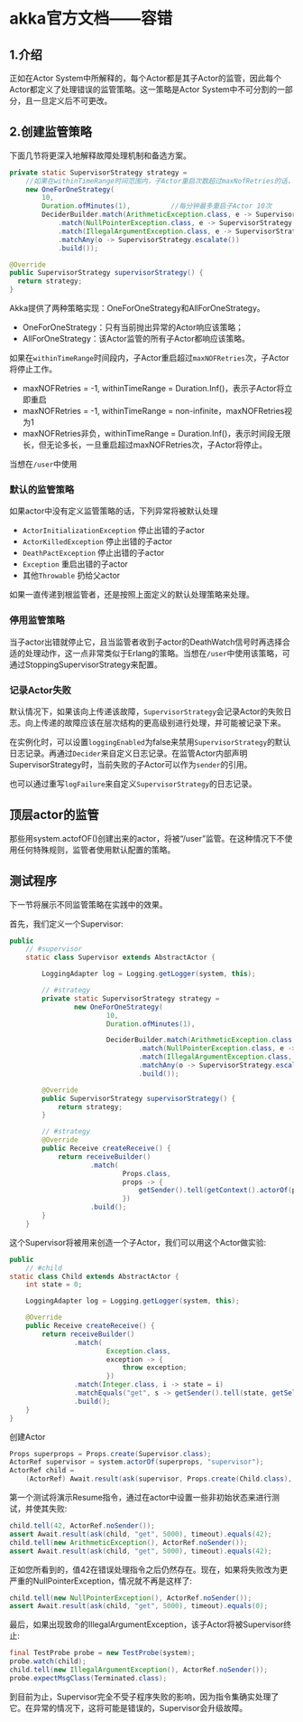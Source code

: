 # akka官方文档——容错

## 1.介绍
正如在Actor System中所解释的，每个Actor都是其子Actor的监管，因此每个Actor都定义了处理错误的监管策略。这一策略是Actor System中不可分割的一部分，且一旦定义后不可更改。


## 2.创建监管策略
下面几节将更深入地解释故障处理机制和备选方案。

```java
private static SupervisorStrategy strategy =
    //如果在withinTimeRange时间范围内，子Actor重启次数超过maxNofRetries的话，子Actor将停止
    new OneForOneStrategy(
        10,
        Duration.ofMinutes(1),          //每分钟最多重启子Actor 10次
        DeciderBuilder.match(ArithmeticException.class, e -> SupervisorStrategy.resume())
            .match(NullPointerException.class, e -> SupervisorStrategy.restart())
            .match(IllegalArgumentException.class, e -> SupervisorStrategy.stop())
            .matchAny(o -> SupervisorStrategy.escalate())
            .build());

@Override
public SupervisorStrategy supervisorStrategy() {
  return strategy;
}
```
Akka提供了两种策略实现：OneForOneStrategy和AllForOneStrategy。

- OneForOneStrategy：只有当前抛出异常的Actor响应该策略；
- AllForOneStrategy：该Actor监管的所有子Actor都响应该策略。

如果在`withinTimeRange`时间段内，子Actor重启超过`maxNOFRetries`次，子Actor将停止工作。

- maxNOFRetries = -1, withinTimeRange = Duration.Inf()，表示子Actor将立即重启
- maxNOFRetries = -1, withinTimeRange = non-infinite，maxNOFRetries视为1
- maxNOFRetries非负，withinTimeRange = Duration.Inf()，表示时间段无限长，但无论多长，一旦重启超过maxNOFRetries次，子Actor将停止。

当想在`/user`中使用


### 默认的监管策略
如果actor中没有定义监管策略的话，下列异常将被默认处理
- `ActorInitializationException` 停止出错的子actor
- `ActorKilledException` 停止出错的子actor
- `DeathPactException`  停止出错的子actor
- `Exception`  重启出错的子actor
-  其他`Throwable`  扔给父actor

如果一直传递到根监管者，还是按照上面定义的默认处理策略来处理。

### 停用监管策略
当子actor出错就停止它，且当监管者收到子actor的DeathWatch信号时再选择合适的处理动作，这一点非常类似于Erlang的策略。当想在`/user`中使用该策略，可通过StoppingSupervisorStrategy来配置。

### 记录Actor失败
默认情况下，如果该向上传递该故障，`SupervisorStrategy`会记录Actor的失败日志。向上传递的故障应该在层次结构的更高级别进行处理，并可能被记录下来。

在实例化时，可以设置`loggingEnabled`为false来禁用`SupervisorStrategy`的默认日志记录。再通过`Decider`来自定义日志记录。在监管Actor内部声明SupervisorStrategy时，当前失败的子Actor可以作为`sender`的引用。

也可以通过重写`logFailure`来自定义`SupervisorStrategy`的日志记录。

## 顶层actor的监管
那些用system.actofOF()创建出来的actor，将被“/user”监管。在这种情况下不使用任何特殊规则，监管者使用默认配置的策略。


## 测试程序
下一节将展示不同监管策略在实践中的效果。

首先，我们定义一个Supervisor:
```java
public
    // #supervisor
    static class Supervisor extends AbstractActor {

        LoggingAdapter log = Logging.getLogger(system, this);

        // #strategy
        private static SupervisorStrategy strategy =
                new OneForOneStrategy(
                        10,
                        Duration.ofMinutes(1),

                        DeciderBuilder.match(ArithmeticException.class, e -> SupervisorStrategy.resume())
                                .match(NullPointerException.class, e -> SupervisorStrategy.restart())
                                .match(IllegalArgumentException.class, e -> SupervisorStrategy.stop())
                                .matchAny(o -> SupervisorStrategy.escalate())
                                .build());

        @Override
        public SupervisorStrategy supervisorStrategy() {
            return strategy;
        }

        // #strategy
        @Override
        public Receive createReceive() {
            return receiveBuilder()
                    .match(
                            Props.class,
                            props -> {
                                getSender().tell(getContext().actorOf(props), getSelf());
                            })
                    .build();
        }
    }

```
这个Supervisor将被用来创造一个子Actor，我们可以用这个Actor做实验:
```java
public
    // #child
static class Child extends AbstractActor {
    int state = 0;

    LoggingAdapter log = Logging.getLogger(system, this);

    @Override
    public Receive createReceive() {
        return receiveBuilder()
                .match(
                        Exception.class,
                        exception -> {
                            throw exception;
                        })
                .match(Integer.class, i -> state = i)
                .matchEquals("get", s -> getSender().tell(state, getSelf()))
                .build();
    }
}
```
创建Actor
```java
Props superprops = Props.create(Supervisor.class);
ActorRef supervisor = system.actorOf(superprops, "supervisor");
ActorRef child =
    (ActorRef) Await.result(ask(supervisor, Props.create(Child.class), 5000), timeout);
```

第一个测试将演示Resume指令，通过在actor中设置一些非初始状态来进行测试，并使其失败:
```java
child.tell(42, ActorRef.noSender());
assert Await.result(ask(child, "get", 5000), timeout).equals(42);
child.tell(new ArithmeticException(), ActorRef.noSender());
assert Await.result(ask(child, "get", 5000), timeout).equals(42);
```
正如您所看到的，值42在错误处理指令之后仍然存在。现在，如果将失败改为更严重的NullPointerException，情况就不再是这样了:
```java
child.tell(new NullPointerException(), ActorRef.noSender());
assert Await.result(ask(child, "get", 5000), timeout).equals(0);
```
最后，如果出现致命的IllegalArgumentException，该子Actor将被Supervisor终止:
```java
final TestProbe probe = new TestProbe(system);
probe.watch(child);
child.tell(new IllegalArgumentException(), ActorRef.noSender());
probe.expectMsgClass(Terminated.class);
```

到目前为止，Supervisor完全不受子程序失败的影响，因为指令集确实处理了它。在异常的情况下，这将可能是错误的，Supervisor会升级故障。

